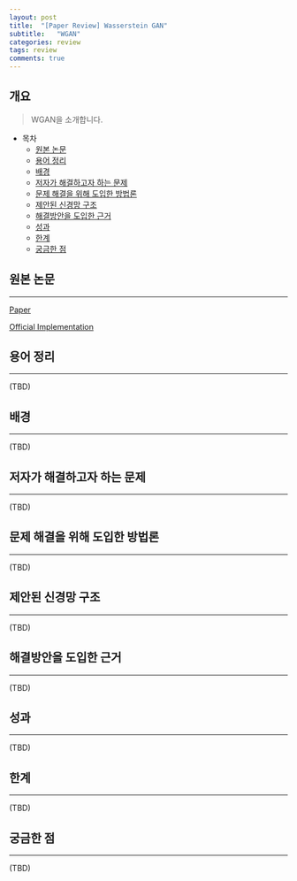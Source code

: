 ```yaml
---
layout: post
title:  "[Paper Review] Wasserstein GAN"
subtitle:   "WGAN"
categories: review
tags: review   
comments: true
---
```



## 개요
> WGAN을 소개합니다.

- 목차
	- [원본 논문](#원본-논문)  
	- [용어 정리](#용어-정리)  
	- [배경](#배경)  
	- [저자가 해결하고자 하는 문제](#저자가-해결하고자-하는-문제)
	- [문제 해결을 위해 도입한 방법론](#문제-해결을-위해-도입한-방법론)
	- [제안된 신경망 구조](#제안된-신경망-구조)
	- [해결방안을 도입한 근거](#해결방안을-도입한-근거)
	- [성과](#성과)
	- [한계](#한계)
	- [궁금한 점](#궁금한-점)

## 원본 논문
---
[Paper](https://arxiv.org/abs/1701.07875)

[Official Implementation](https://github.com/Zeleni9/pytorch-wgan)

## 용어 정리
---
(TBD)

## 배경
---
(TBD)

## 저자가 해결하고자 하는 문제
---
(TBD)

## 문제 해결을 위해 도입한 방법론
---
(TBD)

## 제안된 신경망 구조
---
(TBD)

## 해결방안을 도입한 근거
---
(TBD)

## 성과
---
(TBD)

## 한계
---
(TBD)

## 궁금한 점
---
(TBD)


